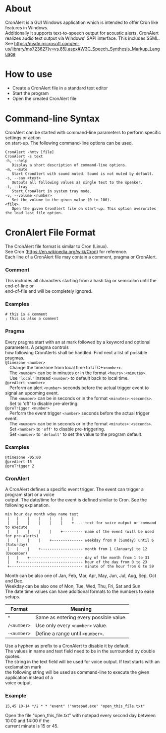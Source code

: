 About
=====
CronAlert is a GUI Windows application which is intended to offer Cron like features in Windows.  
Additionally it supports text-to-speech output for acoustic alerts.
CronAlert realizes audio text output via Windows' SAPI interface. This includes SSML.
See https://msdn.microsoft.com/en-us/library/ms723627(v=vs.85).aspx#W3C_Speech_Synthesis_Markup_Language

How to use
==========
- Create a CronAlert file in a standard text editor
- Start the program
- Open the created CronAlert file

Command-line Syntax
===================
CronAlert can be started with command-line parameters to perform specific settings or action  
on start-up. The following command-line options can be used.
```
CronAlert -hmtv [file]
CronAlert -s text
-h, --help
   Display a short description of command-line options.
-m, --mute
   Start CronAlert with sound muted. Sound is not muted by default.
-s, --say <text>
   Outputs all following values as single text to the speaker.
-t, --tray
   Start CronAlert in system tray mode.
-v, --volume <number>
   Set the volume to the given value (0 to 100).
<file>
   Open the given CronAlert file on start-up. This option overwrites the load last file option.
```

CronAlert File Format
=====================

The CronAlert file format is similar to Cron (Linux).  
See Cron (https://en.wikipedia.org/wiki/Cron) for reference.  
Each line of a CronAlert file may contain a comment, pragma or CronAlert.  

### Comment
This includes all characters starting from a hash tag or semicolon until the end-of-line or  
end-of-file and will be completely ignored.
### Examples
```
# this is a comment
; this is also a comment
```

### Pragma
Every pragma start with an at mark followed by a keyword and optional parameters. A pragma controls  
how following CronAlerts shall be handled. Find next a list of possible pragmas.  
`@timezone <number>`  
&emsp;Change the timezone from local time to UTC+`<number>`.  
&emsp;The `<number>` can be in minutes or in the format `<hours>:<minutes>`.  
&emsp;Use `'local'` instead `<number>` to default back to local time.  
`@preAlert <number>`  
&emsp;Perform an alert `<number>` seconds before the actual trigger event to signal an upcoming event.  
&emsp;The `<number>` can be in seconds or in the format `<minutes>:<seconds>`.  
&emsp;Set <number> to 'off' to disable pre-alerting.  
`@preTrigger <number>`  
&emsp;Perform the event trigger `<number>` seconds before the actual trigger event.  
&emsp;The `<number>` can be in seconds or in the format `<minutes>:<seconds>`.  
&emsp;Set `<number>` to `'off'` to disable pre-triggering.  
&emsp;Set `<number>` to `'default'` to set the value to the program default.  
### Examples
```
@timezone -05:00
@preAlert 15
@preTrigger 2
```

### CronAlert
A CronAlert defines a specific event trigger. The event can trigger a program start or a voice  
output. The date/time for the event is defined similar to Cron. See the following explanation.
```
min hour day month wday name text
 |   |    |    |    |    |    |
 |   |    |    |    |    |    +---- text for voice output or command to execute
 |   |    |    |    |    +--------- name of the event (will be used for pre-alerts)
 |   |    |    |    +-------------- weekday from 0 (Sunday) until 6 (Saturday)
 |   |    |    +------------------- month from 1 (January) to 12 (December)
 |   |    +------------------------ day of the month from 1 to 31
 |   +----------------------------- hour of the day from 0 to 23
 +--------------------------------- minute of the hour from 0 to 59
```
Month can be also one of Jan, Feb, Mar, Apr, May, Jun, Jul, Aug, Sep, Oct and Dec.  
Weekday can be also one of Mon, Tue, Wed, Thu, Fri, Sat and Sun.  
The date time values can have additional formats to the numbers to ease setups.  

|Format     |Meaning
|-----------|--------------------------------------
|`*`        |Same as entering every possible value.
|`/<number>`|Use only every `<number>` value.
|`-<number>`|Define a range until `<number>`.

Use a hyphen as prefix to a CronAlert to disable it by default.  
The values in name and text field need to be in the surrounded by double quotes.  
The string in the text field will be used for voice output. If text starts with an exclamation mark  
the following string will be used as command-line to execute the given application instead of a  
voice output.
### Example
```
15,45 10-14 */2 * * "event" !"notepad.exe" "open_this_file.txt"
```
Open the file "open_this_file.txt" with notepad every second day between 10:00 and 14:00 if the  
current minute is 15 or 45.